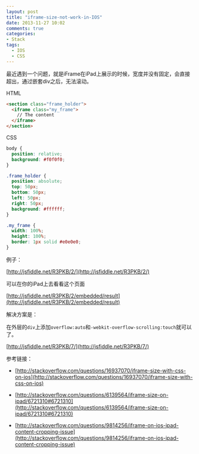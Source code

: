 ```yaml
---
layout: post
title: "iframe-size-not-work-in-IOS"
date: 2013-11-27 10:02
comments: true
categories: 
- Stack
tags:
  - IOS
  - CSS
---
```


最近遇到一个问题，就是iFrame在iPad上展示的时候，宽度并没有固定，会直接超出，通过嵌套div之后，无法滚动。

HTML

```html
<section class="frame_holder">
  <iframe class="my_frame">
    // The content
  </iframe>
</section>
```

CSS

```css
body {
  position: relative;
  background: #f0f0f0;
}

.frame_holder {
  position: absolute;
  top: 50px;
  bottom: 50px;
  left: 50px;
  right: 50px;
  background: #ffffff;
}

.my_frame {
  width: 100%;
  height: 100%;
  border: 1px solid #e0e0e0;
}
```

<!--more-->

例子：

[http://jsfiddle.net/R3PKB/2/](http://jsfiddle.net/R3PKB/2/)

可以在你的iPad上去看看这个页面

[http://jsfiddle.net/R3PKB/2/embedded/result](http://jsfiddle.net/R3PKB/2/embedded/result)

解决方案是：

在外层的`div`上添加`overflow:auto`和`-webkit-overflow-scrolling:touch`就可以了。

[http://jsfiddle.net/R3PKB/7/](http://jsfiddle.net/R3PKB/7/)

参考链接：

- [http://stackoverflow.com/questions/16937070/iframe-size-with-css-on-ios](http://stackoverflow.com/questions/16937070/iframe-size-with-css-on-ios)

- [http://stackoverflow.com/questions/6139564/iframe-size-on-ipad/6721310#6721310](http://stackoverflow.com/questions/6139564/iframe-size-on-ipad/6721310#6721310)

- [http://stackoverflow.com/questions/9814256/iframe-on-ios-ipad-content-cropping-issue](http://stackoverflow.com/questions/9814256/iframe-on-ios-ipad-content-cropping-issue)